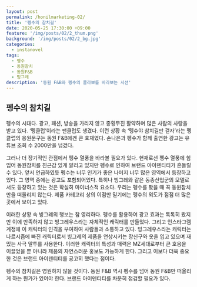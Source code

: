 ```yaml
---
layout: post
permalink: /honilmarketing-02/
title: '펭수의 참치길'
date: 2020-05-25 17:30:00 +09:00
feature: '/img/posts/02/2_thum.png'
background: '/img/posts/02/2_bg.jpg'
categories:
  - instanovel
tags:
  - 펭수
  - 동원참치
  - 동원F&B
  - 빙그레
description: '동원 F&B와 펭수의 콜라보를 바라보는 시선'
---
```


## 펭수의 참치길

펭수의 시대다. 광고, 패션, 방송을 가리지 않고 종횡무진 활약하며 많은 사람의 사랑을 받고 있다. ‘펭클럽’이라는 팬클럽도 생겼다. 이런 상황 속 ‘펭수야 참치길만 걷자’라는 펭클럽의 응원문구는 동원 F&B에겐 큰 호재였다. 손나은과 펭수가 함께 출연한 광고는 유튜브 조회 수 2000만을 넘겼다.



그러나 더 장기적인 관점에서 펭수 열풍을 바라볼 필요가 있다. 현재로선 펭수 열풍에 힘입어 동원참치를 친근감 있게 알리고 있지만 펭수로 인하여 브랜드 아이덴티티가 흔들릴 수 있다. 앞서 언급하였듯 펭수는 너무 인기가 좋은 나머지 너무 많은 영역에서 등장하고 있다. 그 영역 중에는 광고도 포함되어있다. 특히나 빙그레와 같은 동종산업군의 모델로서도 등장하고 있는 것은 확실히 마이너스적 요소다. 우리는 펭수를 봤을 때 꼭 동원참치만을 떠올리지 않는다. 제품 카테고리 상의 이점만 믿기에는 펭수의 외도가 점점 더 많은 곳에서 보이고 있다.



이러한 상황 속 빙그레의 행보는 참 영리하다. 펭수를 활용하여 광고 효과는 톡톡히 봤지만 이에 만족하지 않고 빙그레우스라는 자체적인 캐릭터를 만들었다. 그리고 인스타그램 계정에 이 캐릭터의 인격을 부여하여 사람들과 소통하고 있다. 빙그레우스라는 캐릭터는 나르시즘에 빠진 캐릭터로서 빙그레의 제품을 연상시키는 장신구와 옷을 입고 있으며 재밌는 사극 말투를 사용한다. 이러한 캐릭터의 특성과 매력은 MZ세대로부터 큰 호응을 이끌었을 뿐 아니라 제품의 자연스러운 홍보도 가능하게 한다. 그리고 이보다 더욱 중요한 것은 브랜드 아이덴티티를 공고히 했다는 점이다.



펭수의 참치길은 영원하지 않을 것이다. 동원 F&B 역시 펭수를 넘어 동원 F&B만 떠올리게 하는 뭔가가 있어야 한다. 브랜드 아이덴티티를 차분히 점검할 필요가 있다.
